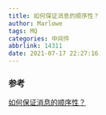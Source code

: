 ```yaml
---
title: 如何保证消息的顺序性？
author: Marlowe
tags: MQ
categories: 中间件
abbrlink: 14311
date: 2021-07-17 22:27:16
---
```


<!--more-->


### 参考

[如何保证消息的顺序性？](https://doocs.gitee.io/advanced-java/#/./docs/high-concurrency/how-to-ensure-the-order-of-messages)

